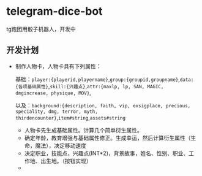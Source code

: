 # telegram-dice-bot
tg跑团用骰子机器人，开发中

## 开发计划

* 制作人物卡，人物卡具有下列属性：

  基础：`player:{playerid,playername}`,`group:{groupid,groupname}`,`data:{各项基础属性}`,`skill:{兴趣点}`,`attr:{maxlp, lp, SAN, MAGIC, dmgincrease, physique, MOV}`,

  以及：`background:{description, faith, vip, exsigplace, precious, speciality, dmg, terror, myth, thirdencounter}`,`item#string`,`assets#string`

  * 人物卡先生成基础属性。计算几个简单衍生属性。
  * 确定年龄，教育增强与基础属性修正。生成幸运，然后计算衍生属性（生命，魔法），决定移动速度
  * 决定职业，技能点，兴趣点(INT*2)，背景故事，姓名、性别、职业、工作地、出生地。（按钮实现）
  * 